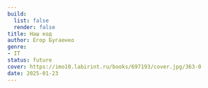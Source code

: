 ```yaml
---
build:
  list: false
  render: false
title: Наш код
author: Егор Бугаенко
genre:
- IT
status: future
cover: https://imo10.labirint.ru/books/697193/cover.jpg/363-0
date: 2025-01-23
---
```


